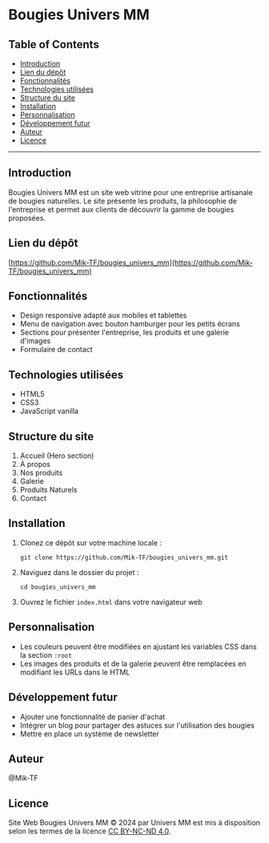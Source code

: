 <h1> Bougies Univers MM </h1>
<h2>Table of Contents</h2>

- [Introduction](#introduction)
- [Lien du dépôt](#lien-du-dépôt)
- [Fonctionnalités](#fonctionnalités)
- [Technologies utilisées](#technologies-utilisées)
- [Structure du site](#structure-du-site)
- [Installation](#installation)
- [Personnalisation](#personnalisation)
- [Développement futur](#développement-futur)
- [Auteur](#auteur)
- [Licence](#licence)

---

## Introduction
Bougies Univers MM est un site web vitrine pour une entreprise artisanale de bougies naturelles. Le site présente les produits, la philosophie de l'entreprise et permet aux clients de découvrir la gamme de bougies proposées.

## Lien du dépôt
[https://github.com/Mik-TF/bougies_univers_mm](https://github.com/Mik-TF/bougies_univers_mm)

## Fonctionnalités
- Design responsive adapté aux mobiles et tablettes
- Menu de navigation avec bouton hamburger pour les petits écrans
- Sections pour présenter l'entreprise, les produits et une galerie d'images
- Formulaire de contact

## Technologies utilisées
- HTML5
- CSS3
- JavaScript vanilla

## Structure du site
1. Accueil (Hero section)
2. À propos
3. Nos produits
4. Galerie
5. Produits Naturels
6. Contact

## Installation
1. Clonez ce dépôt sur votre machine locale :
   ```
   git clone https://github.com/Mik-TF/bougies_univers_mm.git
   ```
2. Naviguez dans le dossier du projet :
   ```
   cd bougies_univers_mm
   ```
3. Ouvrez le fichier `index.html` dans votre navigateur web

## Personnalisation
- Les couleurs peuvent être modifiées en ajustant les variables CSS dans la section `:root`
- Les images des produits et de la galerie peuvent être remplacées en modifiant les URLs dans le HTML

## Développement futur
- Ajouter une fonctionnalité de panier d'achat
- Intégrer un blog pour partager des astuces sur l'utilisation des bougies
- Mettre en place un système de newsletter

## Auteur
@Mik-TF

## Licence
Site Web Bougies Univers MM © 2024 par Univers MM est mis à disposition selon les termes de la licence [CC BY-NC-ND 4.0](https://creativecommons.org/licenses/by-nc-nd/4.0/).

